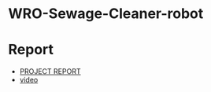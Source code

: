 # WRO-Sewage-Cleaner-robot
# Report
- [PROJECT REPORT](https://docs.google.com/document/d/1S0MSvquXofWw6It9QTXSThzVdBmhXdr8IRROb4kRJek/edit#heading=h.uwtpzkmp9874)
- [video](https://youtu.be/He5vBDilmNc?si=IJNBha5A0QitPSHe)
